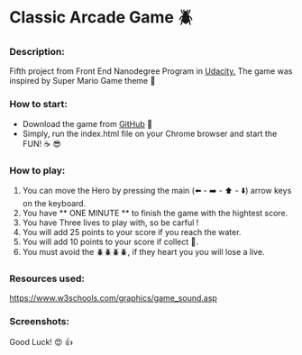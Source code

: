 
# Classic Arcade Game :beetle:

### Description:

Fifth project from Front End Nanodegree Program in [Udacity.](https://www.udacity.com/course/front-end-web-developer-nanodegree--nd001)
The game was inspired by Super Mario Game theme :star2:

### How to start:

 * Download the game from [GitHub](https://github.com/Wurud/frontend-nanodegree-arcade-game.git) :space_invader:
 * Simply, run the index.html file on your Chrome browser and start the FUN! :coffee: :sunglasses:

### How to play:

 1. You can move the Hero by pressing the main (:arrow_left: - :arrow_right: - :arrow_up: - :arrow_down:) arrow keys on the keyboard.
 2. You have ** ONE MINUTE ** to finish the game with the hightest score.
 3. You have Three lives to play with, so be carful !
 4. You will add 25 points to your score if you reach the water.
 5. You will add 10 points to your score if collect :gem:.
 6. You must avoid the :beetle::beetle::beetle::beetle:, if they heart you you will lose a live.


### Resources used:

https://www.w3schools.com/graphics/game_sound.asp


### Screenshots:
[Start]: https://github.com/Wurud/frontend-nanodegree-arcade-game/blob/master/screenshots/Start%20Page.png "Start Page"

[End]: https://github.com/Wurud/frontend-nanodegree-arcade-game/blob/master/screenshots/End%20Page.png "End Page"

Good Luck! :heart_eyes: :+1:
